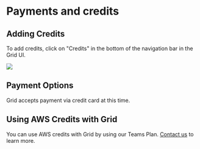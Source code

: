 
# Payments and credits

## Adding Credits

To add credits, click on "Credits" in the bottom of the navigation bar in the Grid UI.

![](/images/platform/bill.gif)

## Payment Options

Grid accepts payment via credit card at this time. 

## Using AWS Credits with Grid

You can use AWS credits with Grid by using our Teams Plan. [Contact us](https://www.grid.ai/upgrade/) to learn more.
